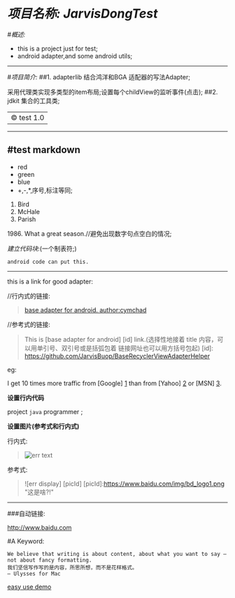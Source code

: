 *项目名称: JarvisDongTest*
====
#*概述:* 

*	this is a project just for test;
*	android adapter,and some android utils;

----
#*项目简介:*
##1. adapterlib
结合鸿洋和BGA 适配器的写法Adapter;

采用代理类实现多类型的item布局;设置每个childView的监听事件(点击);
##2. jdkit
集合的工具类;

<table>
    <tr>
        <td>&copy; test 1.0</td>
    </tr>
</table>

----
#test markdown
----
* red
* green
* blue
* +,-,*,序号,标注等同;


<ol>
<li>Bird</li>
<li>McHale</li>
<li>Parish</li>
</ol>

1986\. What a great season.//避免出现数字句点空白的情况;

*建立代码块:*(一个制表符;)

	android code can put this.
- - - 
this is a link for good adapter:

//行内式的链接:
>[base adapter for android. author:cymchad]("https://github.com/JarvisBuop/BaseRecyclerViewAdapterHelper")

//参考式的链接:
>This is [base adapter for android] [id] link.(选择性地接着 title 内容，可以用单引号、双引号或是括弧包着
链接网址也可以用方括号包起)
>[id]: https://github.com/JarvisBuop/BaseRecyclerViewAdapterHelper

eg:

I get 10 times more traffic from [Google] [1] than from
[Yahoo] [2] or [MSN] [3].

  [1]: http://google.com/        "Google"
  [2]: http://search.yahoo.com/  "Yahoo Search"
  [3]: http://search.msn.com/    "MSN Search"

**设置行内代码**

project `java` programmer ;

__设置图片(参考式和行内式)__

行内式:

>![err text](https://www.baidu.com/img/bd_logo1.png "说明文字")

参考式:

>![err display] [picId]
>[picId]:https://www.baidu.com/img/bd_logo1.png "这是啥?!"

---
###自动链接:

<http://www.baidu.com>



#A Keyword:

	We believe that writing is about content, about what you want to say – not about fancy formatting. 
	我们坚信写作写的是内容，所思所想，而不是花样格式。
	— Ulysses for Mac

[easy use demo]("http://www.jianshu.com/p/1e402922ee32/") 